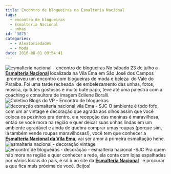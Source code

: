 ```yaml
---
title: Encontro de blogueiras na Esmalteria Nacional
tags:
  - encontro de blogueiras
  - Esmalteria Nacional
  - unhas
id: '3875'
categories:
  - - Aleatoriedades
  - - Moda
date: 2016-08-01 09:54:41
---
```


![esmalteria nacional - encontro de blogueiras](http://natalia.blog.br/wp-content/uploads/2016/07/encontro-de-blogueiras.jpg) No sábado 23 de julho a [**Esmalteria Nacional**](https://www.facebook.com/esmalterianacionalsjcvilaema/) localizada na Vila Ema em São José dos Campos  promoveu um encontro com blogueiras de moda e beleza  do Vale do Paraíba. Foi uma tarde recheada  de embelezamento das unhas, fotos, música, quitutes gostosos e muito bate papo, teve até uma palestra com a coaching e consultora de imagem Edilene Boralli. ![Coletivo Blogs do VP - Encontro de blogueiras ](http://natalia.blog.br/wp-content/uploads/2016/07/encontro-de-blogueiras-na-esmalteria-nacional.jpg) ![decoração esmalteria nacional vila Ema - SJC](http://natalia.blog.br/wp-content/uploads/2016/07/decoração-lichas-de-unha.jpg) O ambiente é todo fofo, com um ar vintage e decoração que agrada aos olhos assim que você coloca os pezinhos pra dentro, e a recepção das meninas é maravilhosa, então se você mora na região e quer deixar suas unhas lindas em um ambiente agradável e ainda de quebra comprar umas roupas (porque sim, lá também vende roupas maravilhosas!), você tem que conhecer a [**Esmalteria Nacional da Vila Ema**](https://www.instagram.com/esmalterianacionalvema/), vai ser amor à primeira esmaltação hehe. ![esmalteria nacional - decoração vintage](http://natalia.blog.br/wp-content/uploads/2016/07/decoração-da-esmalteria-nacional-SJC.jpg) ![encontro de blogueiras - decoração - esmalteria nacional -SJC](http://natalia.blog.br/wp-content/uploads/2016/07/balões-cor-de-rosa.jpg) Pra quem não mora na região e quer conhecer a rede, ela conta com lojas espalhadas por vários locais do país, é só ir ao site da **[Esmalteria Nacional](http://www.esmalterianacional.com.br/)**   e procurar a que fica mais próxima de você. Beijos!
